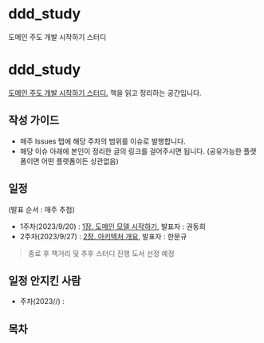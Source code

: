 # ddd_study
도메인 주도 개발 시작하기 스터디

# ddd_study
[도메인 주도 개발 시작하기 스터디.](https://www.yes24.com/Product/Goods/108431347)
책을 읽고 정리하는 공간입니다.

## 작성 가이드
* 매주 Issues 탭에 해당 주차의 범위를 이슈로 발행합니다.
* 해당 이슈 아래에 본인이 정리한 글의 링크를 걸어주시면 됩니다. (공유가능한 플랫폼이면 어떤 플랫폼이든 상관없음)

## 일정
(발표 순서 : 매주 추첨)
* 1주차(2023/9/20) : [1장. 도메인 모델 시작하기](https://github.com/hmg0616/ddd_study/issues/1), 발표자 : 권동희
* 2주차(2023/9/27) : [2장. 아키텍처 개요](https://github.com/hmg0616/ddd_study/issues/2), 발표자 : 한문규

> 종료 후 책거리 및 추후 스터디 진행 도서 선정 예정

## 일정 안지킨 사람
* 주차(2023//) : 

## 목차
